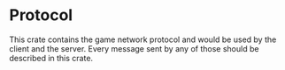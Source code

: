 # Protocol

This crate contains the game network protocol and would be used by the client and the server. Every message sent by any of those should be described in this crate.

